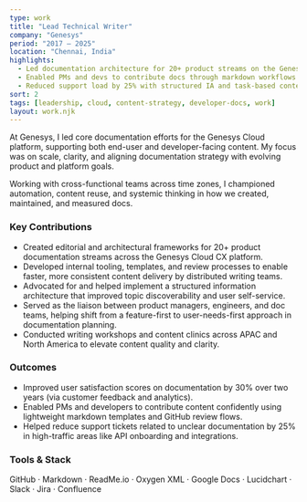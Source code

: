 ```yaml
---
type: work
title: "Lead Technical Writer"
company: "Genesys"
period: "2017 – 2025"
location: "Chennai, India"
highlights:
  - Led documentation architecture for 20+ product streams on the Genesys Cloud CX platform.
  - Enabled PMs and devs to contribute docs through markdown workflows.
  - Reduced support load by 25% with structured IA and task-based content.
sort: 2
tags: [leadership, cloud, content-strategy, developer-docs, work]
layout: work.njk
---
```



At Genesys, I led core documentation efforts for the Genesys Cloud platform, supporting both end-user and developer-facing content. My focus was on scale, clarity, and aligning documentation strategy with evolving product and platform goals.

Working with cross-functional teams across time zones, I championed automation, content reuse, and systemic thinking in how we created, maintained, and measured docs.

### Key Contributions

- Created editorial and architectural frameworks for 20+ product documentation streams across the Genesys Cloud CX platform.
- Developed internal tooling, templates, and review processes to enable faster, more consistent content delivery by distributed writing teams.
- Advocated for and helped implement a structured information architecture that improved topic discoverability and user self-service.
- Served as the liaison between product managers, engineers, and doc teams, helping shift from a feature-first to user-needs-first approach in documentation planning.
- Conducted writing workshops and content clinics across APAC and North America to elevate content quality and clarity.

### Outcomes

- Improved user satisfaction scores on documentation by 30% over two years (via customer feedback and analytics).
- Enabled PMs and developers to contribute content confidently using lightweight markdown templates and GitHub review flows.
- Helped reduce support tickets related to unclear documentation by 25% in high-traffic areas like API onboarding and integrations.

### Tools & Stack

GitHub · Markdown · ReadMe.io · Oxygen XML · Google Docs · Lucidchart · Slack · Jira · Confluence
